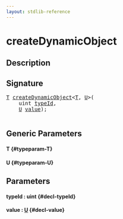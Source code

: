```yaml
---
layout: stdlib-reference
---
```


# createDynamicObject

## Description





## Signature 

<pre>
<a href="/stdlib-reference/global-decls/createdynamicobject-6d#typeparam-T" class="code_type">T</a> <a href="/stdlib-reference/global-decls/createdynamicobject-6d">createDynamicObject</a>&lt;<a href="/stdlib-reference/global-decls/createdynamicobject-6d#typeparam-T" class="code_type">T</a>, <a href="/stdlib-reference/global-decls/createdynamicobject-6d#typeparam-U" class="code_type">U</a>&gt;(
    <span class="code_keyword">uint</span> <a href="/stdlib-reference/global-decls/createdynamicobject-6d#decl-typeId" class="code_param">typeId</a>,
    <a href="/stdlib-reference/global-decls/createdynamicobject-6d#typeparam-U" class="code_type">U</a> <a href="/stdlib-reference/global-decls/createdynamicobject-6d#decl-value" class="code_param">value</a>);

</pre>

## Generic Parameters

#### T {#typeparam-T}
#### U {#typeparam-U}

## Parameters

#### typeId  : uint {#decl-typeId}
#### value  : [U](/stdlib-reference/global-decls/createdynamicobject-6d#typeparam-U) {#decl-value}

